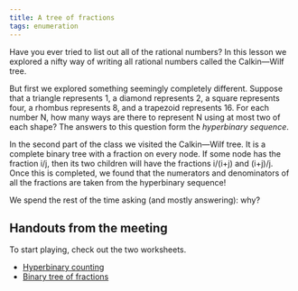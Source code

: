 ```yaml
---
title: A tree of fractions
tags: enumeration
---
```


Have you ever tried to list out all of the rational numbers? In this lesson we explored a nifty way of writing all rational numbers called the Calkin&mdash;Wilf tree.<!--more-->

But first we explored something seemingly completely different. Suppose that a triangle represents 1, a diamond represents 2, a square represents four, a rhombus represents 8, and a trapezoid represents 16. For each number N, how many ways are there to represent N using at most two of each shape? The answers to this question form the *hyperbinary sequence*.

In the second part of the class we visited the Calkin&mdash;Wilf tree. It is a complete binary tree with a fraction on every node. If some node has the fraction i/j, then its two children will have the fractions i/(i+j) and (i+j)/j. Once this is completed, we found that the numerators and denominators of all the fractions are taken from the hyperbinary sequence!

We spend the rest of the time asking (and mostly answering): why?

## Handouts from the meeting

To start playing, check out the two worksheets.

* <a href="http://boisemathcircles.org/wp-content/uploads/2017/02/Hyperbinarycounting.pdf">Hyperbinary counting</a>
* <a href="http://boisemathcircles.org/wp-content/uploads/2017/02/binary-tree.pdf">Binary tree of fractions</a>
